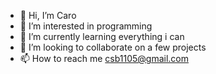 - 👋 Hi, I’m Caro
- 👀 I’m interested in programming
- 🌱 I’m currently learning everything i can
- 💞️ I’m looking to collaborate on a few projects
- 📫 How to reach me csb1105@gmail.com

<!---
csb1105/csb1105 is a ✨ special ✨ repository because its `README.md` (this file) appears on your GitHub profile.
You can click the Preview link to take a look at your changes.
--->
